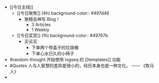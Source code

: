- [[今日主线]]
	- [[今日聚焦]] (4h)
	  background-color:: #497d46
		- 聚精会神写 Blog！
			- 3 Articles
			- 1 Weekly
	- [[今日奖赏]] (1h)
	  background-color:: #49767b
		- 买买买
			- 下单两个带盖子的垃圾桶
			- 下单心水已久的小椅子
- #random-thought 开始使用 logseq 的 [[templates]] 功能
- #Quotes 人与人智慧的差异是很小的，经历本身也是一种文化。 —— 《牧马人》
-